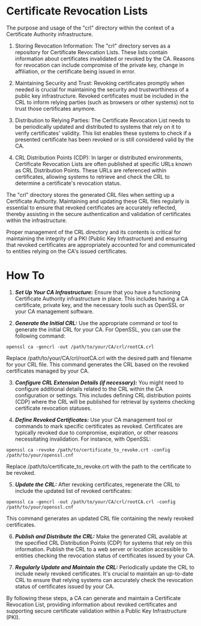 # Certificate Revocation Lists

The purpose and usage of the "crl" directory within the context of a Certificate Authority infrastructure.

1) Storing Revocation Information:
   The "crl" directory serves as a repository for Certificate Revocation Lists. These lists contain information about certificates invalidated or revoked by the CA. Reasons for revocation can include compromise of the private key, change in affiliation, or the certificate being issued in error.

2) Maintaining Security and Trust:
   Revoking certificates promptly when needed is crucial for maintaining the security and trustworthiness of a public key infrastructure. Revoked certificates must be included in the CRL to inform relying parties (such as browsers or other systems) not to trust those certificates anymore.

3) Distribution to Relying Parties:
   The Certificate Revocation List needs to be periodically updated and distributed to systems that rely on it to verify certificates' validity. This list enables these systems to check if a presented certificate has been revoked or is still considered valid by the CA.

4) CRL Distribution Points (CDP):
   In larger or distributed environments, Certificate Revocation Lists are often published at specific URLs known as CRL Distribution Points. These URLs are referenced within certificates, allowing systems to retrieve and check the CRL to determine a certificate's revocation status.

The "crl" directory stores the generated CRL files when setting up a Certificate Authority. Maintaining and updating these CRL files regularly is essential to ensure that revoked certificates are accurately reflected, thereby assisting in the secure authentication and validation of certificates within the infrastructure.

Proper management of the CRL directory and its contents is critical for maintaining the integrity of a PKI (Public Key Infrastructure) and ensuring that revoked certificates are appropriately accounted for and communicated to entities relying on the CA's issued certificates.

# How To

1. ***Set Up Your CA Infrastructure:***
Ensure that you have a functioning Certificate Authority infrastructure in place. This includes having a CA certificate, private key, and the necessary tools such as OpenSSL or your CA management software.

2. ***Generate the Initial CRL:***
Use the appropriate command or tool to generate the initial CRL for your CA. For OpenSSL, you can use the following command:

```shell
openssl ca -gencrl -out /path/to/your/CA/crl/rootCA.crl
```
Replace /path/to/your/CA/crl/rootCA.crl with the desired path and filename for your CRL file. This command generates the CRL based on the revoked certificates managed by your CA.

3. ***Configure CRL Extension Details (if necessary):***
You might need to configure additional details related to the CRL within the CA configuration or settings. This includes defining CRL distribution points (CDP) where the CRL will be published for retrieval by systems checking certificate revocation statuses.

4. ***Define Revoked Certificates:***
Use your CA management tool or commands to mark specific certificates as revoked. Certificates are typically revoked due to compromise, expiration, or other reasons necessitating invalidation. For instance, with OpenSSL:

```shell
openssl ca -revoke /path/to/certificate_to_revoke.crt -config /path/to/your/openssl.cnf
```
Replace /path/to/certificate_to_revoke.crt with the path to the certificate to be revoked.

5. ***Update the CRL:***
After revoking certificates, regenerate the CRL to include the updated list of revoked certificates:

```shell
openssl ca -gencrl -out /path/to/your/CA/crl/rootCA.crl -config /path/to/your/openssl.cnf
```
This command generates an updated CRL file containing the newly revoked certificates.

6. ***Publish and Distribute the CRL:***
Make the generated CRL available at the specified CRL Distribution Points (CDP) for systems that rely on this information. Publish the CRL to a web server or location accessible to entities checking the revocation status of certificates issued by your CA.

7. ***Regularly Update and Maintain the CRL:***
Periodically update the CRL to include newly revoked certificates. It's crucial to maintain an up-to-date CRL to ensure that relying systems can accurately check the revocation status of certificates issued by your CA.

By following these steps, a CA can generate and maintain a Certificate Revocation List, providing information about revoked certificates and supporting secure certificate validation within a Public Key Infrastructure (PKI).
